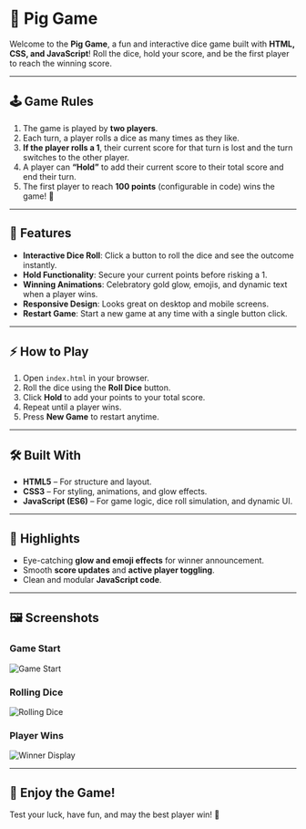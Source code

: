 
# 🎲 Pig Game

Welcome to the **Pig Game**, a fun and interactive dice game built with **HTML, CSS, and JavaScript**! Roll the dice, hold your score, and be the first player to reach the winning score.

---

## 🕹️ Game Rules

1. The game is played by **two players**.
2. Each turn, a player rolls a dice as many times as they like.
3. **If the player rolls a 1**, their current score for that turn is lost and the turn switches to the other player.
4. A player can **“Hold”** to add their current score to their total score and end their turn.
5. The first player to reach **100 points** (configurable in code) wins the game! 🎉

---

## 🎨 Features

* **Interactive Dice Roll**: Click a button to roll the dice and see the outcome instantly.
* **Hold Functionality**: Secure your current points before risking a 1.
* **Winning Animations**: Celebratory gold glow, emojis, and dynamic text when a player wins.
* **Responsive Design**: Looks great on desktop and mobile screens.
* **Restart Game**: Start a new game at any time with a single button click.

---

## ⚡ How to Play

1. Open `index.html` in your browser.
2. Roll the dice using the **Roll Dice** button.
3. Click **Hold** to add your points to your total score.
4. Repeat until a player wins.
5. Press **New Game** to restart anytime.

---

## 🛠️ Built With

* **HTML5** – For structure and layout.
* **CSS3** – For styling, animations, and glow effects.
* **JavaScript (ES6)** – For game logic, dice roll simulation, and dynamic UI.

---

## 🌟 Highlights

* Eye-catching **glow and emoji effects** for winner announcement.
* Smooth **score updates** and **active player toggling**.
* Clean and modular **JavaScript code**.
  
---

## 🖼️ Screenshots

### Game Start
![Game Start](https://user-images.githubusercontent.com/placeholder/start.png)  

### Rolling Dice
![Rolling Dice](https://user-images.githubusercontent.com/placeholder/roll.png)  

### Player Wins
![Winner Display](https://user-images.githubusercontent.com/placeholder/winner.png)  

---

## 🎉 Enjoy the Game!

Test your luck, have fun, and may the best player win! 🥇
